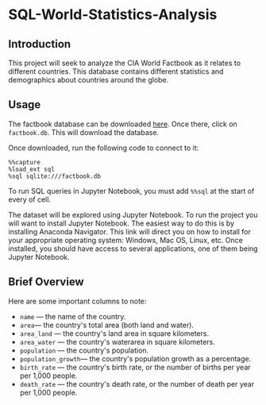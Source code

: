 # SQL-World-Statistics-Analysis

## Introduction

This project will seek to analyze the CIA World Factbook as it relates to different countries. This database contains different statistics and demographics about countries around the globe.

## Usage

The factbook database can be downloaded [here](https://github.com/factbook/factbook.sql/releases). Once there, click on `factbook.db`. This will download the database.

Once downloaded, run the following code to connect to it:

`%%capture`<br>
`%load_ext sql`<br>
`%sql sqlite:///factbook.db`<br>

To run SQL queries in Jupyter Notebook, you must add `%%sql` at the start of every of cell.<br>

The dataset will be explored using Jupyter Notebook. To run the project you will want to install Jupyter Notebook. The easiest way to do this is by installing Anaconda Navigator. This link will direct you on how to install for your appropriate operating system: Windows, Mac OS, Linux, etc. Once installed, you should have access to several applications, one of them being Jupyter Notebook.

## Brief Overview

Here are some important columns to note:

* `name` — the name of the country.<br>
* `area`— the country's total area (both land and water).<br>
* `area_land` — the country's land area in square kilometers.<br>
* `area_water` — the country's waterarea in square kilometers.<br>
* `population` — the country's population.<br>
* `population_growth`— the country's population growth as a percentage.<br>
* `birth_rate` — the country's birth rate, or the number of births per year per 1,000 people.<br>
* `death_rate` — the country's death rate, or the number of death per year per 1,000 people.<br>
